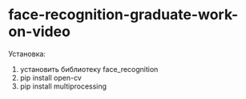 # face-recognition-graduate-work-on-video

Установка:
1. установить библиотеку face_recognition
2. pip install open-cv
3. pip install multiprocessing
